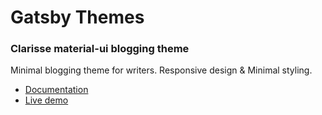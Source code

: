 # Gatsby Themes

### Clarisse material-ui blogging theme 

Minimal blogging theme for writers. Responsive design & Minimal styling.

- [Documentation](https://github.com/tacogator/gatsby-themes/tree/master/gatsby-theme-blog-material-clarisse)
- [Live demo](https://gatsby-theme-clarisse.netlify.app/)
